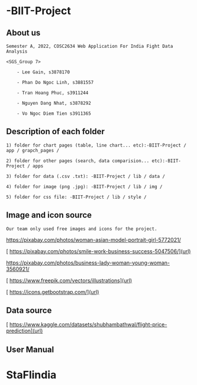# -BIIT-Project



## About us



    Semester A, 2022, COSC2634 Web Application For India Fight Data Analysis 
    
    <SGS_Group 7>

        - Lee Gain, s3878170

        - Phan Do Ngoc Linh, s3881557

        - Tran Hoang Phuc, s3911244

        - Nguyen Dang Nhat, s3878292

        - Vo Ngoc Diem Tien s3911365




##  Description of each folder
    1) folder for chart pages (table, line chart... etc):-BIIT-Project / app / grapch_pages /

    2) folder for other pages (search, data comparision... etc):-BIIT-Project / apps

    3) folder for data (.csv .txt): -BIIT-Project / lib / data /

    4) folder for image (png .jpg): -BIIT-Project / lib / img /

    5) folder for css file: -BIIT-Project / lib / style /


##  Image and icon source 
    Our team only used free images and icons for the project.

[    https://pixabay.com/photos/woman-asian-model-portrait-girl-5772021/ ](url)


[    https://pixabay.com/photos/smile-work-business-success-5047506/](url)


[    https://pixabay.com/photos/business-lady-woman-young-woman-3560921/ ](url)


[    https://www.freepik.com/vectors/illustrations](url)


[    https://icons.getbootstrap.com/](url)


##  Data source
[  https://www.kaggle.com/datasets/shubhambathwal/flight-price-prediction](url)

##  User Manual
# StaFlindia

